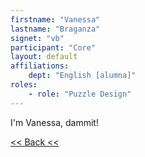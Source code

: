 ```yaml
---
firstname: "Vanessa"
lastname: "Braganza"
signet: "vb"
participant: "Core"
layout: default
affiliations:  
    dept: "English [alumna]"
roles: 
    - role: "Puzzle Design"
---
```


I'm Vanessa, dammit!

[<< Back <<](..)

